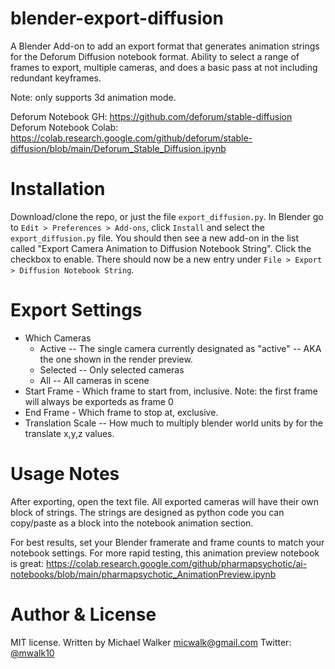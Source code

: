 # blender-export-diffusion
A Blender Add-on to add an export format that generates animation strings for the Deforum Diffusion notebook format. Ability to select a range of frames to export, multiple cameras, and does a basic pass at not including redundant keyframes.

Note: only supports 3d animation mode.

Deforum Notebook GH: https://github.com/deforum/stable-diffusion
Deforum Notebook Colab: https://colab.research.google.com/github/deforum/stable-diffusion/blob/main/Deforum_Stable_Diffusion.ipynb

# Installation
Download/clone the repo, or just the file `export_diffusion.py`. In Blender go to `Edit > Preferences > Add-ons`, click `Install` and select the `export_diffusion.py` file. You should then see a new add-on in the list called "Export Camera Animation to Diffusion Notebook String". Click the checkbox to enable. There should now be a new entry under `File > Export > Diffusion Notebook String`.

# Export Settings 
* Which Cameras
    * Active -- The single camera currently designated as "active" -- AKA the one shown in the render preview.
    * Selected -- Only selected cameras
    * All -- All cameras in scene
* Start Frame - Which frame to start from, inclusive. Note: the first frame will always be exporteds as frame 0
* End Frame - Which frame to stop at, exclusive. 
* Translation Scale -- How much to multiply blender world units by for the translate x,y,z values.

# Usage Notes
After exporting, open the text file. All exported cameras will have their own block of strings. The strings are designed as python code you can copy/paste as a block into the notebook animation section.

For best results, set your Blender framerate and frame counts to match your notebook settings.
For more rapid testing, this animation preview notebook is great: https://colab.research.google.com/github/pharmapsychotic/ai-notebooks/blob/main/pharmapsychotic_AnimationPreview.ipynb

# Author & License
MIT license.
Written by Michael Walker <micwalk@gmail.com> Twitter: [@mwalk10](twitter.com/mwalk10)

